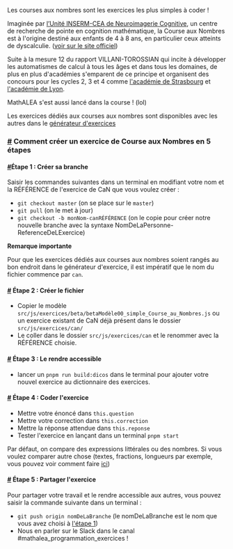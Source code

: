 Les courses aux nombres sont les exercices les plus simples à coder !

Imaginée par [l’Unité INSERM-CEA de Neuroimagerie Cognitive](http://www.unicog.org/), un centre de recherche de pointe en cognition mathématique, la Course aux Nombres est à l'origine destiné aux enfants de 4 à 8 ans, en particulier ceux atteints de dyscalculie. ([voir sur le site officiel](https://www.lacourseauxnombres.com/nr/home.php?lang=fr))

Suite à la mesure 12 du rapport VILLANI-TOROSSIAN qui incite à développer les automatismes de calcul à tous les âges et dans tous les domaines, de plus en plus d'académies s'emparent de ce principe et organisent des concours pour les cycles 2, 3 et 4 comme [l'académie de Strasbourg](https://www.ac-strasbourg.fr/pedagogie/mathematiques/competitions/can/) et [l'académie de Lyon](https://maths.enseigne.ac-lyon.fr/spip/spip.php?article732).

MathALEA s'est aussi lancé dans la course ! (lol)

Les exercices dédiés aux courses aux nombres sont disponibles avec les autres dans le [générateur d'exercices](https://coopmaths.fr/mathalea.html)

### <a id="1" href="#1">#</a> Comment créer un exercice de Course aux Nombres en 5 étapes

#### <a id="2" href="#2">#</a>**Étape 1 : Créer sa branche**
Saisir les commandes suivantes dans un terminal en modifiant votre nom et la RÉFÉRENCE de l'exercice de CaN que vous voulez créer :
* `git checkout master` (on se place sur le `master`)
* `git pull` (on le met à jour)
* `git checkout -b monNom-canRÉFÉRENCE` (on le copie pour créer notre nouvelle branche avec la syntaxe NomDeLaPersonne-ReferenceDeLExercice)

**Remarque importante**

Pour que les exercices dédiés aux courses aux nombres soient rangés au bon endroit dans le générateur d'exercice, il est impératif que le nom du fichier commence par `can`.

#### <a id="3" href="#3">#</a> **Étape 2 : Créer le fichier**
* Copier le modèle `src/js/exercices/beta/betaModèle00_simple_Course_au_Nombres.js` ou un exercice existant de CaN déjà présent dans le dossier `src/js/exercices/can/`
* Le coller dans le dossier `src/js/exercices/can` et le renommer avec la RÉFÉRENCE choisie.

#### <a id="4" href="#4">#</a> **Étape 3 : Le rendre accessible**
* lancer un `pnpm run build:dicos` dans le terminal pour ajouter votre nouvel exercice au dictionnaire des exercices.

#### <a id="5" href="#5">#</a> **Étape 4 : Coder l'exercice**
* Mettre votre énoncé dans `this.question`
* Mettre votre correction dans `this.correction`
* Mettre la réponse attendue dans `this.reponse`
* Tester l'exercice en lançant dans un terminal `pnpm start`

Par défaut, on compare des expressions littérales ou des nombres. Si vous voulez comparer autre chose (textes, fractions, longueurs par exemple, vous pouvez voir comment faire [ici](https://coopmaths.fr/documentation/tutorial-Rendre_un_exercice_interactif.html#13))
#### <a id="6" href="#6">#</a> **Étape 5 : Partager l'exercice**
Pour partager votre travail et le rendre accessible aux autres, vous pouvez saisir la commande suivante dans un terminal :
* `git push origin nomDeLaBranche` (le nomDeLaBranche est le nom que vous avez choisi à [l'étape 1](#2))
* Nous en parler sur le Slack dans le canal #mathalea_programmation_exercices !